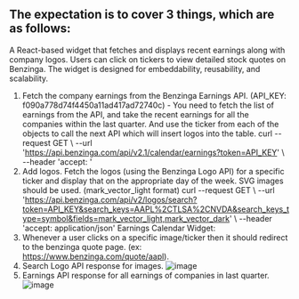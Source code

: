 The expectation is to cover 3 things, which are as follows:
----------------------------------------------------------
A React-based widget that fetches and displays recent earnings along with company logos. Users can click on tickers to view detailed stock quotes on Benzinga.
The widget is designed for embeddability, reusability, and scalability.

1. Fetch the company earnings from the Benzinga Earnings API. (API_KEY: f090a778d74f4450a11ad417ad72740c) - You need to fetch the list of earnings from the API, and take the recent earnings for all the companies within the last quarter. And use the ticker from each of the objects to call the next API which will insert logos into the table.
curl --request GET \ --url 'https://api.benzinga.com/api/v2.1/calendar/earnings?token=API_KEY' \ --header 'accept: <accept>'
2. Add logos. Fetch the logos (using the Benzinga Logo API) for a specific ticker and display that on the appropriate day of the week. SVG images should be used. (mark_vector_light format)
curl --request GET \ --url 'https://api.benzinga.com/api/v2/logos/search?token=API_KEY&search_keys=AAPL%2CTLSA%2CNVDA&search_keys_type=symbol&fields=mark_vector_light,mark_vector_dark' \ --header 'accept: application/json'
Earnings Calendar Widget:
3. Whenever a user clicks on a specific image/ticker then it should redirect to the benzinga quote page. (ex: https://www.benzinga.com/quote/aapl).
4. Search Logo API response for images.
![image](https://github.com/user-attachments/assets/bcef578b-2aea-462e-b2bd-93f7e440d4bf)
5. Earnings API response for all earnings of companies in last quarter.
![image](https://github.com/user-attachments/assets/8a671177-86a4-4eaf-a915-47f3e5f01112)
